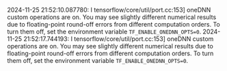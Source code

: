 2024-11-25 21:52:10.087780: I tensorflow/core/util/port.cc:153] oneDNN custom operations are on. You may see slightly different numerical results due to floating-point round-off errors from different computation orders. To turn them off, set the environment variable `TF_ENABLE_ONEDNN_OPTS=0`.
2024-11-25 21:52:17.744193: I tensorflow/core/util/port.cc:153] oneDNN custom operations are on. You may see slightly different numerical results due to floating-point round-off errors from different computation orders. To turn them off, set the environment variable `TF_ENABLE_ONEDNN_OPTS=0`.